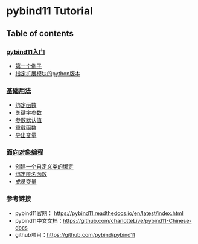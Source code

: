 # pybind11 Tutorial

## Table of contents

### [pybind11入门](getting_started)
- [第一个例子](getting_started/hello)
- [指定扩展模块的python版本](getting_started/specify_python_version)

### [基础用法](basic_features)
- [绑定函数](basic_features/binding_functions)
- [关键字参数](basic_features/keyword_arguments)
- [参数默认值](basic_features/default_arguments)
- [重载函数](basic_features/overloaded_functions)
- [导出变量](basic_features/exporting_variables)

### [面向对象编程](object_oriented_code)
- [创建一个自定义类的绑定](object_oriented_code/binding_custom_types)
- [绑定匿名函数](object_oriented_code/binding_lambda_functions)
- [成员变量](object_oriented_code/instance_and_static_fields)


### 参考链接

- pybind11官网： <https://pybind11.readthedocs.io/en/latest/index.html>
- pybind11中文文档：<https://github.com/charlotteLive/pybind11-Chinese-docs>
- github项目：<https://github.com/pybind/pybind11>
